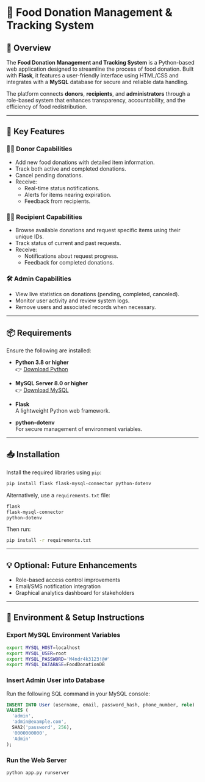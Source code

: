 # 🥕 Food Donation Management & Tracking System

## 🧭 Overview

The **Food Donation Management and Tracking System** is a Python-based web application designed to streamline the process of food donation. Built with **Flask**, it features a user-friendly interface using HTML/CSS and integrates with a **MySQL** database for secure and reliable data handling.  

The platform connects **donors**, **recipients**, and **administrators** through a role-based system that enhances transparency, accountability, and the efficiency of food redistribution.

---

## 🚀 Key Features

### 👨‍🍳 Donor Capabilities
- Add new food donations with detailed item information.
- Track both active and completed donations.
- Cancel pending donations.
- Receive:
  - Real-time status notifications.
  - Alerts for items nearing expiration.
  - Feedback from recipients.

### 👩‍👧 Recipient Capabilities
- Browse available donations and request specific items using their unique IDs.
- Track status of current and past requests.
- Receive:
  - Notifications about request progress.
  - Feedback for completed donations.

### 🛠️ Admin Capabilities
- View live statistics on donations (pending, completed, canceled).
- Monitor user activity and review system logs.
- Remove users and associated records when necessary.

---

## 📦 Requirements

Ensure the following are installed:

- **Python 3.8 or higher**  
  👉 [Download Python](https://www.python.org/downloads/)

- **MySQL Server 8.0 or higher**  
  👉 [Download MySQL](https://dev.mysql.com/downloads/)

- **Flask**  
  A lightweight Python web framework.

- **python-dotenv**  
  For secure management of environment variables.

---

## 📥 Installation

Install the required libraries using `pip`:

```bash
pip install flask flask-mysql-connector python-dotenv
```

Alternatively, use a `requirements.txt` file:

```txt
flask
flask-mysql-connector
python-dotenv
```

Then run:

```bash
pip install -r requirements.txt
```

---

## 💡 Optional: Future Enhancements

- Role-based access control improvements
- Email/SMS notification integration
- Graphical analytics dashboard for stakeholders

---

## 🔧 Environment & Setup Instructions

### Export MySQL Environment Variables

```bash
export MYSQL_HOST=localhost
export MYSQL_USER=root
export MYSQL_PASSWORD='M4ndr4k3123!@#'
export MYSQL_DATABASE=FoodDonationDB
```

### Insert Admin User into Database

Run the following SQL command in your MySQL console:

```sql
INSERT INTO User (username, email, password_hash, phone_number, role)
VALUES (
  'admin',
  'admin@example.com',
  SHA2('password', 256),
  '0000000000',
  'Admin'
);
```

### Run the Web Server

```bash
python app.py runserver
```
